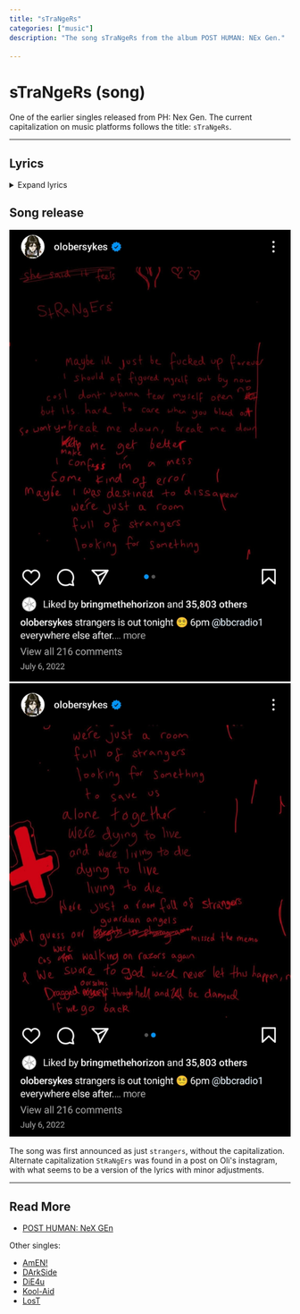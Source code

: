 ```yaml
---
title: "sTraNgeRs"
categories: ["music"]
description: "The song sTraNgeRs from the album POST HUMAN: NEx Gen."

---
```

# sTraNgeRs (song)

One of the earlier singles released from PH: Nex Gen. 
The current capitalization on music platforms follows 
the title: `sTraNgeRs`.

***

## Lyrics

<details class="lyrics">
<summary>Expand lyrics</summary>

> Maybe I’ll just be fucked up forever
> should have figured myself out by now
> And I don’t wanna tear myself open, no
> But it’s hard to care when you bleed out
>
> So won’t you break me down, break me down
> Make me get better
> I confess I’m a mess
> Some kind of error
> Well maybe I was destined to disappear
>
> We’re just a room full of strangers
> Looking for something to save us
> Alone together
> We’re dying to live and we’re living to die
> Dying to live, living to die
> We’re just a room full of strangers
>
> Well I guess my guardian angel missed the memo
> ‘Cause we’re walking on razors again
> And we swore to God we’d never let this happen, no
> We dragged ourselves through hell
> And we’ll be damned if we go back
>
> Break me down
> Break me down
> Make me get better I confess that I’m a mess
> Some kind of error
> Well maybe I was destined to disappear
>
> We’re just a room full of strangers
> Looking for something to save us
> Alone together,
> We’re dying to live
> And we’re living to die
> Dying to live, living to die It never stops
>
> Can’t erase this
> So cross out my eyes
> Tear the pages ‘Cause you and I
> We’re just dying to live And we’re living to die
> Dying to live, living to die It never stops, it don’t
>
> Where did we go?
> We’re all alone, all alone
> No place like home
> Take us back to yesterday
>
> S.O.S
> Save us from ourselves

</details>

## Song release

![](https://raw.githubusercontent.com/bmth-arg-wiki/wiki-assets/main/music/ph2/strangers/insta_2022_07_06_strangers_release.jpg)
![](https://raw.githubusercontent.com/bmth-arg-wiki/wiki-assets/main/music/ph2/strangers/insta_2022_07_06_strangers2.jpg)

The song was first announced as just `strangers`, without 
the capitalization. Alternate capitalization `StRaNgErs` was 
found in a post on Oli's instagram, with what seems to be 
a version of the lyrics with minor adjustments.

***

## Read More

- [POST HUMAN: NeX GEn](ph-nex-gen)

Other singles:

- [AmEN!](song-amen)
- [DArkSide](song-darkside)
- [DiE4u](song-die4u)
- [Kool-Aid](song-koolaid)
- [LosT](song-lost)

